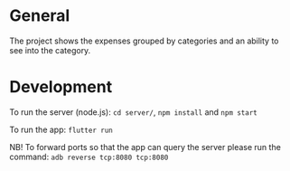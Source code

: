 # General

The project shows the expenses grouped by categories and an ability to see into the category.

# Development

To run the server (node.js): `cd server/`, `npm install` and `npm start`

To run the app: `flutter run`

NB! To forward ports so that the app can query the server please run the command:
`adb reverse tcp:8080 tcp:8080`
